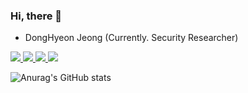 ### Hi, there 👏

- DongHyeon Jeong (Currently. Security Researcher)

<!-- shields logo -->
<p>	
	<a href="https://mypf.jhyeon.dev" target="_blank"><img src="https://img.shields.io/badge/Portfolio-000000?style=flat-sqaure&logo=Notion&logoColor=white"/>
	<a href="https://blog.jhyeon.dev" target="_blank"><img src="https://img.shields.io/badge/Blog-FF5722?style=flat-sqaure&logo=Blogger&logoColor=white"/>
	<a href="mailto://stjhyeon@kakao.com" target="_blank"><img src="https://img.shields.io/badge/stjhyeon@kakao.com-EA4335?style=flat-sqaure&logo=Gmail&logoColor=white"/>
  <a href="https://instagram.com/dh_.j_" target="_blank"><img src="https://img.shields.io/badge/dh_.j_-E4405F?style=flat-sqaure&logo=Instagram&logoColor=white"/></a>
</p>
		
<!-- rates -->
![Anurag's GitHub stats](https://github-readme-stats.vercel.app/api?username=jhye0n&show_icons=true&theme=dark)

